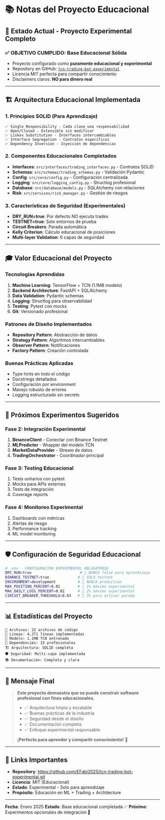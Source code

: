 # 📚 Notas del Proyecto Educacional

## 🎯 Estado Actual - Proyecto Experimental Completo

### ✅ **OBJETIVO CUMPLIDO**: Base Educacional Sólida
- Proyecto configurado como **puramente educacional y experimental**
- Repository en GitHub: [`tcn-trading-bot-experimental`](https://github.com/EFabi2025/tcn-trading-bot-experimental.git)
- Licencia MIT perfecta para compartir conocimiento
- Disclaimers claros: **NO para dinero real**

---

## 🏗️ Arquitectura Educacional Implementada

### 1. **Principios SOLID** (Para Aprendizaje)
```
✅ Single Responsibility - Cada clase una responsabilidad
✅ Open/Closed - Extensible sin modificar
✅ Liskov Substitution - Interfaces intercambiables
✅ Interface Segregation - Contratos específicos
✅ Dependency Inversion - Inyección de dependencias
```

### 2. **Componentes Educacionales Completados**
- **Interfaces**: `src/interfaces/trading_interfaces.py` - Contratos SOLID
- **Schemas**: `src/schemas/trading_schemas.py` - Validación Pydantic
- **Config**: `src/core/config.py` - Configuración centralizada
- **Logging**: `src/core/logging_config.py` - Structlog profesional
- **Database**: `src/database/models.py` - SQLAlchemy con relaciones
- **Risk**: `src/services/risk_manager.py` - Gestión de riesgos

### 3. **Características de Seguridad** (Experimentales)
- **DRY_RUN=true**: Por defecto NO ejecuta trades
- **TESTNET=true**: Solo entornos de prueba
- **Circuit Breakers**: Parada automática
- **Kelly Criterion**: Cálculo educacional de posiciones
- **Multi-layer Validation**: 6 capas de seguridad

---

## 🎓 Valor Educacional del Proyecto

### **Tecnologías Aprendidas**
1. **Machine Learning**: TensorFlow + TCN (1.1MB modelo)
2. **Backend Architecture**: FastAPI + SQLAlchemy
3. **Data Validation**: Pydantic schemas
4. **Logging**: Structlog para observabilidad
5. **Testing**: Pytest con mocks
6. **Git**: Versionado profesional

### **Patrones de Diseño Implementados**
- **Repository Pattern**: Abstracción de datos
- **Strategy Pattern**: Algoritmos intercambiables
- **Observer Pattern**: Notificaciones
- **Factory Pattern**: Creación controlada

### **Buenas Prácticas Aplicadas**
- Type hints en todo el código
- Docstrings detallados
- Configuración por environment
- Manejo robusto de errores
- Logging estructurado sin secrets

---

## 🚀 Próximos Experimentos Sugeridos

### **Fase 2: Integración Experimental**
1. **BinanceClient** - Conectar con Binance Testnet
2. **MLPredictor** - Wrapper del modelo TCN
3. **MarketDataProvider** - Stream de datos
4. **TradingOrchestrator** - Coordinador principal

### **Fase 3: Testing Educacional**
1. Tests unitarios con pytest
2. Mocks para APIs externas
3. Tests de integración
4. Coverage reports

### **Fase 4: Monitoreo Experimental**
1. Dashboards con métricas
2. Alertas de riesgo
3. Performance tracking
4. ML model monitoring

---

## 🛡️ Configuración de Seguridad Educacional

```bash
# .env - CONFIGURACIÓN EXPERIMENTAL OBLIGATORIA
DRY_RUN=true                      # 🚨 NUNCA false para aprendizaje
BINANCE_TESTNET=true             # 🚨 SOLO testnet
ENVIRONMENT=development          # 🚨 NUNCA production
MAX_POSITION_PERCENT=0.01        # 🚨 1% máximo experimental
MAX_DAILY_LOSS_PERCENT=0.02      # 🚨 2% máximo experimental
CIRCUIT_BREAKER_THRESHOLD=0.03   # 🚨 3% para activar parada
```

---

## 📊 Estadísticas del Proyecto

```
📁 Archivos: 22 archivos de código
📝 Líneas: 4,371 líneas implementadas
🧠 Modelo: 1.1MB TCN entrenado
🔧 Dependencies: 15 profesionales
🏗️ Arquitectura: SOLID completa
🛡️ Seguridad: Multi-capa implementada
📚 Documentación: Completa y clara
```

---

## 🎯 Mensaje Final

> **Este proyecto demuestra que se puede construir software profesional con fines educacionales.**
>
> - ✅ Arquitectura limpia y escalable
> - ✅ Buenas prácticas de la industria
> - ✅ Seguridad desde el diseño
> - ✅ Documentación completa
> - ✅ Enfoque experimental responsable
>
> **¡Perfecto para aprender y compartir conocimiento!** 🚀

---

## 📄 Links Importantes

- **Repository**: https://github.com/EFabi2025/tcn-trading-bot-experimental.git
- **Licencia**: MIT (Educacional)
- **Estado**: Experimental - Solo para aprendizaje
- **Propósito**: Educación en ML + Trading + Architecture

---

**Fecha**: Enero 2025
**Estado**: Base educacional completada ✅
**Próximo**: Experimentos opcionales de integración 🧪
